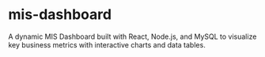 # mis-dashboard
A dynamic MIS Dashboard built with React, Node.js, and MySQL to visualize key business metrics with interactive charts and data tables. 
